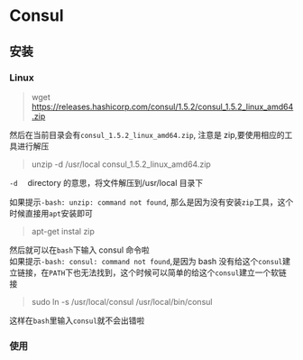 # Consul

## 安装

### Linux

> wget https://releases.hashicorp.com/consul/1.5.2/consul_1.5.2_linux_amd64.zip

然后在当前目录会有`consul_1.5.2_linux_amd64.zip`, 注意是 zip,要使用相应的工具进行解压

> unzip -d /usr/local consul_1.5.2_linux_amd64.zip

`-d`　 directory 的意思，将文件解压到/usr/local 目录下

如果提示`-bash: unzip: command not found`, 那么是因为没有安装`zip`工具，这个时候直接用`apt`安装即可

> apt-get instal zip

然后就可以在`bash`下输入 consul 命令啦</br>
如果提示`-bash: consul: command not found`,是因为 bash 没有给这个`consul`建立链接，在`PATH`下也无法找到，这个时候可以简单的给这个`consul`建立一个软链接

> sudo ln -s /usr/local/consul /usr/local/bin/consul

这样在`bash`里输入`consul`就不会出错啦

### 使用
